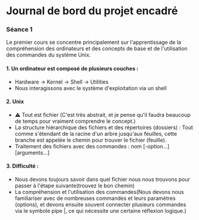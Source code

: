 # Journal de bord du projet encadré

### Séance 1
Le premier cours se concentre principalement sur l'apprentissage de la compréhension des ordinateurs et des concepts de base et de l'utilisation des commandes du système Unix.
#### 1. Un ordinateur est composé de plusieurs couches :
- Hardware → Kernel → Shell → Utilities
- Nous interagissons avec le système d'exploitation via un shell
#### 2. Unix
- ⚠️ Tout est fichier (C'est très abstrait, et je pense qu'il faudra beaucoup de temps pour vraiment comprendre le concept.)
- La structure hiérarchique des fichiers et des répertoires (dossiers) : Tout comme s'étendant de la racine d'un arbre jusqu'aux feuilles, cette branche est appelée le chemin pour trouver le fichier (feuille).
- Traitement des fichiers avec des commandes : nom [-option...] [arguments...]
#### 3. Difficulté :
- Nous devons toujours savoir dans quel fichier nous nous trouvons pour passer à l'étape suivante(trouvez le bon chemin)
- La compréhension et l'utilisation des commandes(Nous devons nous familiariser avec de nombreuses commandes et leurs paramètres (options), et devons ensuite souvent connecter plusieurs commandes via le symbole pipe |, ce qui nécessite une certaine réflexion logique.)
